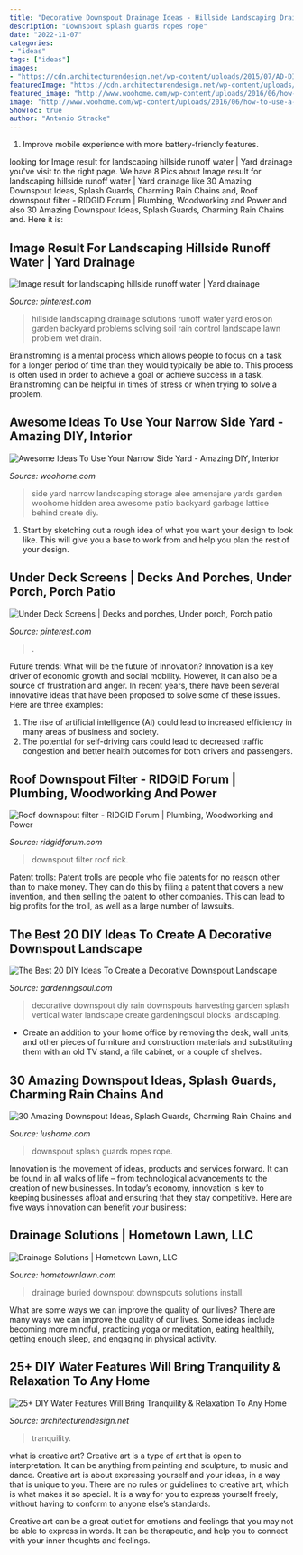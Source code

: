 ```yaml
---
title: "Decorative Downspout Drainage Ideas - Hillside Landscaping Drainage Solutions Runoff Water Yard Erosion Garden Backyard Problems Solving Soil Rain Control Landscape Lawn Problem Wet Drain"
description: "Downspout splash guards ropes rope"
date: "2022-11-07"
categories:
- "ideas"
tags: ["ideas"]
images:
- "https://cdn.architecturendesign.net/wp-content/uploads/2015/07/AD-DIY-Water-Feature-Ideas-19.jpg"
featuredImage: "https://cdn.architecturendesign.net/wp-content/uploads/2015/07/AD-DIY-Water-Feature-Ideas-19.jpg"
featured_image: "http://www.woohome.com/wp-content/uploads/2016/06/how-to-use-a-narrow-side-yard-woohome-7.jpg"
image: "http://www.woohome.com/wp-content/uploads/2016/06/how-to-use-a-narrow-side-yard-woohome-7.jpg"
ShowToc: true
author: "Antonio Stracke"
---
```



1. Improve mobile experience with more battery-friendly features.

	

		
looking for Image result for landscaping hillside runoff water | Yard drainage you've visit to the right page. We have 8 Pics about Image result for landscaping hillside runoff water | Yard drainage like 30 Amazing Downspout Ideas, Splash Guards, Charming Rain Chains and, Roof downspout filter - RIDGID Forum | Plumbing, Woodworking and Power and also 30 Amazing Downspout Ideas, Splash Guards, Charming Rain Chains and. Here it is:
		
    
## Image Result For Landscaping Hillside Runoff Water | Yard Drainage

<img loading=lazy src="https://i.pinimg.com/736x/a5/5b/5f/a55b5fc31a27469d34bb3eff1b452ca7.jpg" onerror="this.onerror=null;this.src='https://tse4.mm.bing.net/th?id=OIP.EmUJma-9I-wgNPAG_GjfqwHaFj&amp;pid=15.1';" alt="Image result for landscaping hillside runoff water | Yard drainage">

_Source: pinterest.com_

>hillside landscaping drainage solutions runoff water yard erosion garden backyard problems solving soil rain control landscape lawn problem wet drain. 

	

Brainstroming is a mental process which allows people to focus on a task for a longer period of time than they would typically be able to. This process is often used in order to achieve a goal or achieve success in a task. Brainstroming can be helpful in times of stress or when trying to solve a problem.

    
## Awesome Ideas To Use Your Narrow Side Yard - Amazing DIY, Interior

<img loading=lazy src="http://www.woohome.com/wp-content/uploads/2016/06/how-to-use-a-narrow-side-yard-woohome-7.jpg" onerror="this.onerror=null;this.src='https://tse4.mm.bing.net/th?id=OIP.pbzJ2k6zJV-omllIf_TgjAHaO0&amp;pid=15.1';" alt="Awesome Ideas To Use Your Narrow Side Yard - Amazing DIY, Interior">

_Source: woohome.com_

>side yard narrow landscaping storage alee amenajare yards garden woohome hidden area awesome patio backyard garbage lattice behind create diy. 

	

1. Start by sketching out a rough idea of what you want your design to look like. This will give you a base to work from and help you plan the rest of your design.

    
## Under Deck Screens | Decks And Porches, Under Porch, Porch Patio

<img loading=lazy src="https://i.pinimg.com/736x/f2/d0/7b/f2d07bba92c9c109aaf09354f57c35bf.jpg" onerror="this.onerror=null;this.src='https://tse2.mm.bing.net/th?id=OIP.E7VJRxq2lupR24C7jMV2nAHaFj&amp;pid=15.1';" alt="Under Deck Screens | Decks and porches, Under porch, Porch patio">

_Source: pinterest.com_

>. 

	

Future trends: What will be the future of innovation?
Innovation is a key driver of economic growth and social mobility. However, it can also be a source of frustration and anger. In recent years, there have been several innovative ideas that have been proposed to solve some of these issues. Here are three examples:
1. The rise of artificial intelligence (AI) could lead to increased efficiency in many areas of business and society.
2. The potential for self-driving cars could lead to decreased traffic congestion and better health outcomes for both drivers and passengers.

    
## Roof Downspout Filter - RIDGID Forum | Plumbing, Woodworking And Power

<img loading=lazy src="https://www.ridgidforum.com/filedata/fetch?id=630733" onerror="this.onerror=null;this.src='https://tse4.mm.bing.net/th?id=OIP.oAHTlqPCFZFCCLJ4FsdEwwHaJ4&amp;pid=15.1';" alt="Roof downspout filter - RIDGID Forum | Plumbing, Woodworking and Power">

_Source: ridgidforum.com_

>downspout filter roof rick. 

	

Patent trolls:
Patent trolls are people who file patents for no reason other than to make money. They can do this by filing a patent that covers a new invention, and then selling the patent to other companies. This can lead to big profits for the troll, as well as a large number of lawsuits.

    
## The Best 20 DIY Ideas To Create A Decorative Downspout Landscape

<img loading=lazy src="http://gardeningsoul.com/wp-content/uploads/2017/10/5-51.jpg" onerror="this.onerror=null;this.src='https://tse2.mm.bing.net/th?id=OIP.Uj95hYNklTxd1prUZZClYwHaNd&amp;pid=15.1';" alt="The Best 20 DIY Ideas To Create a Decorative Downspout Landscape">

_Source: gardeningsoul.com_

>decorative downspout diy rain downspouts harvesting garden splash vertical water landscape create gardeningsoul blocks landscaping. 

	

- Create an addition to your home office by removing the desk, wall units, and other pieces of furniture and construction materials and substituting them with an old TV stand, a file cabinet, or a couple of shelves.

    
## 30 Amazing Downspout Ideas, Splash Guards, Charming Rain Chains And

<img loading=lazy src="http://www.lushome.com/wp-content/uploads/2012/10/rain-chain-rope-downspout-design-ideas-8.jpg" onerror="this.onerror=null;this.src='https://tse3.mm.bing.net/th?id=OIP.PufjchjAdFfhKCc6EqCRUAHaHa&amp;pid=15.1';" alt="30 Amazing Downspout Ideas, Splash Guards, Charming Rain Chains and">

_Source: lushome.com_

>downspout splash guards ropes rope. 

	

Innovation is the movement of ideas, products and services forward. It can be found in all walks of life – from technological advancements to the creation of new businesses. In today’s economy, innovation is key to keeping businesses afloat and ensuring that they stay competitive. Here are five ways innovation can benefit your business: 

    
## Drainage Solutions | Hometown Lawn, LLC

<img loading=lazy src="http://www.hometownlawn.com/wp-content/uploads/2011/01/IMG_5785.jpg" onerror="this.onerror=null;this.src='https://tse3.mm.bing.net/th?id=OIP.pvp6HQ3BvWB37Pfcdt5CCgHaJ4&amp;pid=15.1';" alt="Drainage Solutions | Hometown Lawn, LLC">

_Source: hometownlawn.com_

>drainage buried downspout downspouts solutions install. 

	

What are some ways we can improve the quality of our lives?
There are many ways we can improve the quality of our lives. Some ideas include becoming more mindful, practicing yoga or meditation, eating healthily, getting enough sleep, and engaging in physical activity.

    
## 25+ DIY Water Features Will Bring Tranquility &amp; Relaxation To Any Home

<img loading=lazy src="https://cdn.architecturendesign.net/wp-content/uploads/2015/07/AD-DIY-Water-Feature-Ideas-19.jpg" onerror="this.onerror=null;this.src='https://tse4.mm.bing.net/th?id=OIP.jRqlExPQRUW6BrWcnLQRuQHaMl&amp;pid=15.1';" alt="25+ DIY Water Features Will Bring Tranquility &amp; Relaxation To Any Home">

_Source: architecturendesign.net_

>tranquility. 

	

what is creative art?
Creative art is a type of art that is open to interpretation. It can be anything from painting and sculpture, to music and dance. Creative art is about expressing yourself and your ideas, in a way that is unique to you.
There are no rules or guidelines to creative art, which is what makes it so special. It is a way for you to express yourself freely, without having to conform to anyone else’s standards.

Creative art can be a great outlet for emotions and feelings that you may not be able to express in words. It can be therapeutic, and help you to connect with your inner thoughts and feelings.


